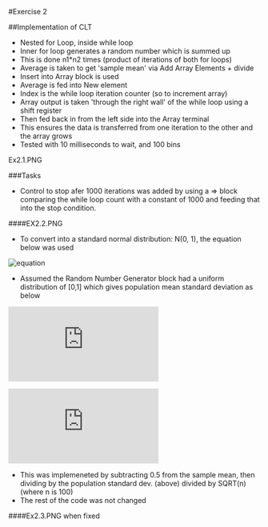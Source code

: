 #Exercise 2

##Implementation of CLT 

 * Nested for Loop, inside while loop
 * Inner for loop generates a random number which is summed up
 * This is done n1*n2 times (product of iterations of both for loops)
 * Average is taken to get 'sample mean' via Add Array Elements + divide 
 * Insert into Array block is used
  * Average is fed into New element
  * Index is the while loop iteration counter (so to increment array)
  * Array output is taken 'through the right wall' of the while loop using a shift register
  * Then fed back in from the left side into the Array terminal
  * This ensures the data is transferred from one iteration to the other and the array grows
 * Tested with 10 milliseconds to wait, and 100 bins

Ex2.1.PNG

###Tasks

 * Control to stop afer 1000 iterations was added by using a => block comparing the while loop count with a constant of 1000 and feeding that into the stop condition.

####EX2.2.PNG

 * To convert into a standard normal distribution: N(0, 1), the equation below was used

![equation](http://www.sciweavers.org/tex2img.php?eq=%5Cfrac%7B%20%20%5Coverline%7BX%7D%20-%20%5Cmu%20%20%7D%7B%20%5Cfrac%7B%20%5Csigma%7D%7B%20%5Csqrt%7Bn%7D%20%7D%20%20&bc=White&fc=Black&im=jpg&fs=12&ff=arev&edit=0%22%20align=%22center%22%20border=%220%22%20alt=%22\frac{%20\overline{X}%20-%20\mu%20}{%20\frac{%20\sigma}{%20\sqrt{n}%20})

 * Assumed the Random Number Generator block had a uniform distribution of [0,1] which gives population mean standard deviation as below
 
![equation 2](http://www.sciweavers.org/tex2img.php?eq=%5Cmu%20%3D%20%20%5Cfrac%7B1%7D%7B2%7D%28a%2Bb%29%20%3D%20%5Cfrac%7B1%7D%7B2%7D%280%2B1%29%20%3D%20%5Cfrac%7B1%7D%7B2%7D&bc=White&fc=Black&im=jpg&fs=12&ff=arev&edit=0)

![equation 3](http://www.sciweavers.org/tex2img.php?eq=%20%5Csigma%20%3D%20%20%5Csqrt%7B%20%5Cfrac%7B1%7D%7B12%7D%20%28b-a%29%5E2%7D%20%3D%20%5Csqrt%7B%20%5Cfrac%7B1%7D%7B12%7D%20%281-0%29%5E2%7D%20%3D%20%5Csqrt%7B%20%5Cfrac%7B1%7D%7B12%7D%20%281%29%5E2%7D%20%3D%20%20%5Csqrt%7B%20%5Cfrac%7B1%7D%7B12%7D%7D%20%20%20%5Capprox%200.28868&bc=White&fc=Black&im=jpg&fs=12&ff=arev&edit=0)

 * This was implemeneted by subtracting 0.5 from the sample mean, then dividing by the population standard dev. (above) divided by SQRT(n) (where n is 100)
 * The rest of the code was not changed
 
####Ex2.3.PNG when fixed

